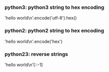 
### python3: python3 string to hex encoding
'hello world\n'.encode('utf-8').hex()

### python2: python2 string to hex encoding
'hello world\n'.encode('hex')

### python23: reverse strings

'hello world\n'[::-1]




